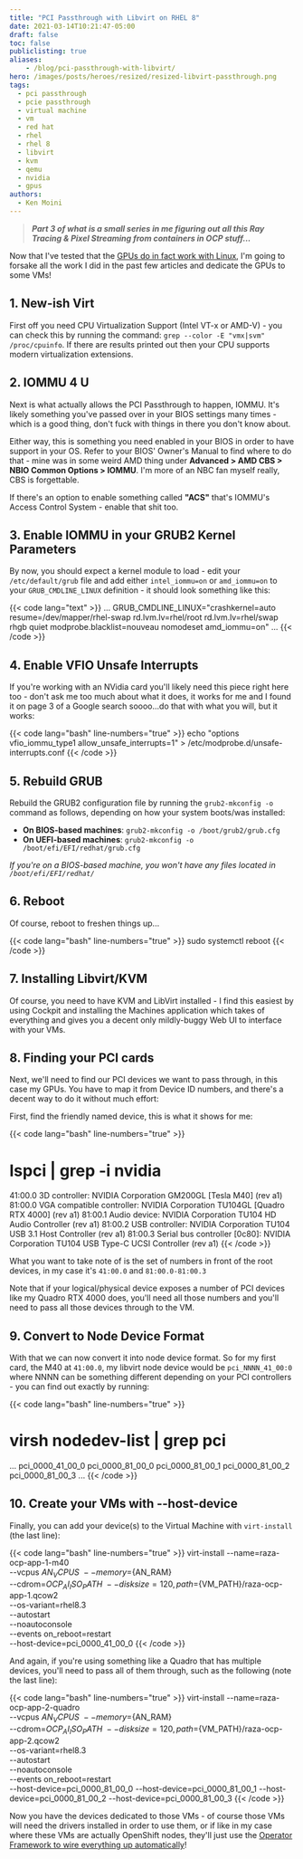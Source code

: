 ```yaml
---
title: "PCI Passthrough with Libvirt on RHEL 8"
date: 2021-03-14T10:21:47-05:00
draft: false
toc: false
publiclisting: true
aliases:
    - /blog/pci-passthrough-with-libvirt/
hero: /images/posts/heroes/resized/resized-libvirt-passthrough.png
tags:
  - pci passthrough
  - pcie passthrough
  - virtual machine
  - vm
  - red hat
  - rhel
  - rhel 8
  - libvirt
  - kvm
  - qemu
  - nvidia
  - gpus
authors:
  - Ken Moini
---
```


> ***Part 3 of what is a small series in me figuring out all this Ray Tracing & Pixel Streaming from containers in OCP stuff...***

Now that I've tested that the [GPUs do in fact work with Linux](https://kenmoini.com/blog/nvidia-drivers-on-rhel8/), I'm going to forsake all the work I did in the past few articles and dedicate the GPUs to some VMs!

## 1. New-ish Virt

First off you need CPU Virtualization Support (Intel VT-x or AMD-V) - you can check this by running the command: `grep --color -E "vmx|svm" /proc/cpuinfo`.  If there are results printed out then your CPU supports modern virtualization extensions.

## 2. IOMMU 4 U

Next is what actually allows the PCI Passthrough to happen, IOMMU.  It's likely something you've passed over in your BIOS settings many times - which is a good thing, don't fuck with things in there you don't know about.

Either way, this is something you need enabled in your BIOS in order to have support in your OS.  Refer to your BIOS' Owner's Manual to find where to do that - mine was in some weird AMD thing under **Advanced > AMD CBS > NBIO Common Options > IOMMU**.  I'm more of an NBC fan myself really, CBS is forgettable.

If there's an option to enable something called **"ACS"** that's IOMMU's Access Control System - enable that shit too.

## 3. Enable IOMMU in your GRUB2 Kernel Parameters

By now, you should expect a kernel module to load - edit your `/etc/default/grub` file and add either `intel_iommu=on` or `amd_iommu=on` to your `GRUB_CMDLINE_LINUX` definition - it should look something like this:

{{< code lang="text" >}}
...
GRUB_CMDLINE_LINUX="crashkernel=auto resume=/dev/mapper/rhel-swap rd.lvm.lv=rhel/root rd.lvm.lv=rhel/swap rhgb quiet modprobe.blacklist=nouveau nomodeset amd_iommu=on"
...
{{< /code >}}

## 4. Enable VFIO Unsafe Interrupts

If you're working with an NVidia card you'll likely need this piece right here too - don't ask me too much about what it does, it works for me and I found it on page 3 of a Google search soooo...do that with what you will, but it works:

{{< code lang="bash" line-numbers="true" >}}
echo "options vfio_iommu_type1 allow_unsafe_interrupts=1" > /etc/modprobe.d/unsafe-interrupts.conf
{{< /code >}}

## 5. Rebuild GRUB

Rebuild the GRUB2 configuration file by running the `grub2-mkconfig -o` command as follows, depending on how your system boots/was installed:

- **On BIOS-based machines**: `grub2-mkconfig -o /boot/grub2/grub.cfg`
- **On UEFI-based machines**: `grub2-mkconfig -o /boot/efi/EFI/redhat/grub.cfg`

*If you're on a BIOS-based machine, you won't have any files located in `/boot/efi/EFI/redhat/`*

## 6. Reboot

Of course, reboot to freshen things up...

{{< code lang="bash" line-numbers="true" >}}
sudo systemctl reboot
{{< /code >}}

## 7. Installing Libvirt/KVM

Of course, you need to have KVM and LibVirt installed - I find this easiest by using Cockpit and installing the Machines application which takes of everything and gives you a decent only mildly-buggy Web UI to interface with your VMs.

## 8. Finding your PCI cards

Next, we'll need to find our PCI devices we want to pass through, in this case my GPUs.  You have to map it from Device ID numbers, and there's a decent way to do it without much effort:

First, find the friendly named device, this is what it shows for me:

{{< code lang="bash" line-numbers="true" >}}
# lspci | grep -i nvidia

41:00.0 3D controller: NVIDIA Corporation GM200GL [Tesla M40] (rev a1)
81:00.0 VGA compatible controller: NVIDIA Corporation TU104GL [Quadro RTX 4000] (rev a1)
81:00.1 Audio device: NVIDIA Corporation TU104 HD Audio Controller (rev a1)
81:00.2 USB controller: NVIDIA Corporation TU104 USB 3.1 Host Controller (rev a1)
81:00.3 Serial bus controller [0c80]: NVIDIA Corporation TU104 USB Type-C UCSI Controller (rev a1)
{{< /code >}}

What you want to take note of is the set of numbers in front of the root devices, in my case it's `41:00.0` and `81:00.0-81:00.3`

Note that if your logical/physical device exposes a number of PCI devices like my Quadro RTX 4000 does, you'll need all those numbers and you'll need to pass all those devices through to the VM.

## 9. Convert to Node Device Format

With that we can now convert it into node device format.  So for my first card, the M40 at `41:00.0`, my libvirt node device would be `pci_NNNN_41_00:0` where NNNN can be something different depending on your PCI controllers - you can find out exactly by running:

{{< code lang="bash" line-numbers="true" >}}
# virsh nodedev-list | grep pci

...
pci_0000_41_00_0
pci_0000_81_00_0
pci_0000_81_00_1
pci_0000_81_00_2
pci_0000_81_00_3
...
{{< /code >}}

## 10. Create your VMs with --host-device

Finally, you can add your device(s) to the Virtual Machine with `virt-install` (the last line):

{{< code lang="bash" line-numbers="true" >}}
virt-install --name=raza-ocp-app-1-m40 \
 --vcpus ${AN_VCPUS} \
 --memory=${AN_RAM} \
 --cdrom=${OCP_AI_ISO_PATH} \
 --disk size=120,path=${VM_PATH}/raza-ocp-app-1.qcow2 \
 --os-variant=rhel8.3 \
 --autostart \
 --noautoconsole \
 --events on_reboot=restart \
 --host-device=pci_0000_41_00_0
{{< /code >}}

And again, if you're using something like a Quadro that has multiple devices, you'll need to pass all of them through, such as the following (note the last line):

{{< code lang="bash" line-numbers="true" >}}
virt-install --name=raza-ocp-app-2-quadro \
 --vcpus ${AN_VCPUS} \
 --memory=${AN_RAM} \
 --cdrom=${OCP_AI_ISO_PATH} \
 --disk size=120,path=${VM_PATH}/raza-ocp-app-2.qcow2 \
 --os-variant=rhel8.3 \
 --autostart \
 --noautoconsole \
 --events on_reboot=restart \
 --host-device=pci_0000_81_00_0 --host-device=pci_0000_81_00_1 --host-device=pci_0000_81_00_2 --host-device=pci_0000_81_00_3
{{< /code >}}

Now you have the devices dedicated to those VMs - of course those VMs will need the drivers installed in order to use them, or if like in my case where these VMs are actually OpenShift nodes, they'll just use the [Operator Framework to wire everything up automatically](https://kenmoini.com/blog/using-nvidia-gpus-in-openshift/)!
